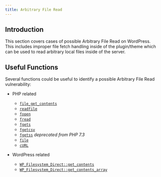 ```yaml
---
title: Arbitrary File Read
---
```


## Introduction

This section covers cases of possible Arbitrary File Read on WordPress. This includes improper file fetch handling inside of the plugin/theme which can be used to read arbitrary local files inside of the server.

## Useful Functions

Several functions could be useful to identify a possible Arbitrary File Read vulnerability:

- PHP related
    - [`file_get_contents`](https://www.php.net/manual/en/function.file-get-contents.php)
    - [`readfile`](https://www.php.net/manual/en/function.readfile.php)
    - [`fopen`](https://www.php.net/manual/en/function.fopen.php)
    - [`fread`](https://www.php.net/manual/en/function.fread.php)
    - [`fgets`](https://www.php.net/manual/en/function.fgets.php)
    - [`fgetcsv`](https://www.php.net/manual/en/function.fgetcsv.php)
    - [`fgetss`](https://www.php.net/manual/en/function.fgetss.php) *deprecated from PHP 7.3*
    - [`file`](https://www.php.net/manual/en/function.file.php)
    - [`cURL`](https://www.php.net/manual/en/book.curl.php)

- WordPress related
    - [`WP_Filesystem_Direct::get_contents`](https://developer.wordpress.org/reference/classes/wp_filesystem_direct/get_contents/)
    - [`WP_Filesystem_Direct::get_contents_array`](https://developer.wordpress.org/reference/classes/wp_filesystem_direct/get_contents_array/)